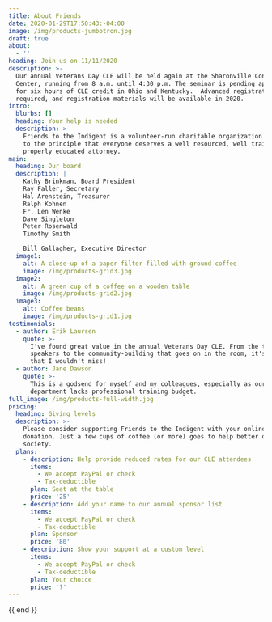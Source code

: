 ```yaml
---
title: About Friends
date: 2020-01-29T17:50:43:-04:00 
image: /img/products-jumbotron.jpg
draft: true
about:
  - ''
heading: Join us on 11/11/2020
description: >-
  Our annual Veterans Day CLE will be held again at the Sharonville Convention
  Center, running from 8 a.m. until 4:30 p.m. The seminar is pending approval
  for six hours of CLE credit in Ohio and Kentucky.  Advanced registration is
  required, and registration materials will be available in 2020.
intro:
  blurbs: []
  heading: Your help is needed
  description: >-
    Friends to the Indigent is a volunteer-run charitable organization committed
    to the principle that everyone deserves a well resourced, well trained and
    properly educated attorney.
main:
  heading: Our board
  description: |
    Kathy Brinkman, Board President
    Ray Faller, Secretary
    Hal Arenstein, Treasurer
    Ralph Kohnen 
    Fr. Len Wenke
    Dave Singleton
    Peter Rosenwald
    Timothy Smith

    Bill Gallagher, Executive Director
  image1:
    alt: A close-up of a paper filter filled with ground coffee
    image: /img/products-grid3.jpg
  image2:
    alt: A green cup of a coffee on a wooden table
    image: /img/products-grid2.jpg
  image3:
    alt: Coffee beans
    image: /img/products-grid1.jpg
testimonials:
  - author: Erik Laursen
    quote: >-
      I've found great value in the annual Veterans Day CLE. From the top-notch
      speakers to the community-building that goes on in the room, it's an event
      that I wouldn't miss!
  - author: Jane Dawson
    quote: >-
      This is a godsend for myself and my colleagues, especially as our
      department lacks professional training budget.
full_image: /img/products-full-width.jpg
pricing:
  heading: Giving levels
  description: >-
    Please consider supporting Friends to the Indigent with your online
    donation. Just a few cups of coffee (or more) goes to help better our
    society.
  plans:
    - description: Help provide reduced rates for our CLE attendees
      items:
        - We accept PayPal or check
        - Tax-deductible
      plan: Seat at the table
      price: '25'
    - description: Add your name to our annual sponsor list
      items:
        - We accept PayPal or check
        - Tax-deductible
      plan: Sponsor
      price: '80'
    - description: Show your support at a custom level
      items:
        - We accept PayPal or check
        - Tax-deductible
      plan: Your choice
      price: '?'
---
```


{{ end }}
